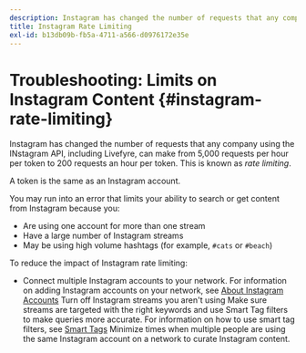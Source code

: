 ```yaml
---
description: Instagram has changed the number of requests that any company using the Instagram API, including Livefyre, can make from 5,000 requests per hour per token to 200 requests an hour per token. This is known as rate limiting.
title: Instagram Rate Limiting
exl-id: b13db09b-fb5a-4711-a566-d0976172e35e
---
```

# Troubleshooting: Limits on Instagram Content {#instagram-rate-limiting}

Instagram has changed the number of requests that any company using the INstagram API, including Livefyre, can make from 5,000 requests per hour per token to 200 requests an hour per token. This is known as *rate limiting*.

A token is the same as an Instagram account.

You may run into an error that limits your ability to search or get content from Instagram because you:

* Are using one account for more than one stream
* Have a large number of Instagram streams
* May be using high volume hashtags (for example, `#cats` or `#beach`)

To reduce the impact of Instagram rate limiting:

* Connect multiple Instagram accounts to your network. For information on adding Instagram accounts on your network, see [About Instagram Accounts](/help/using/c-users-creating-accounts-with-studio-access/t-configure-social-accout-instagram/c-about-instagram-accounts.md)
Turn off Instagram streams you aren't using
Make sure streams are targeted with the right keywords and use Smart Tag filters to make queries more accurate. For information on how to use smart tag filters, see [Smart Tags](/help/using/c-features-livefyre/c-smart-tags/c-smart-tags.md)
Minimize times when multiple people are using the same Instagram account on a network to curate Instagram content.

